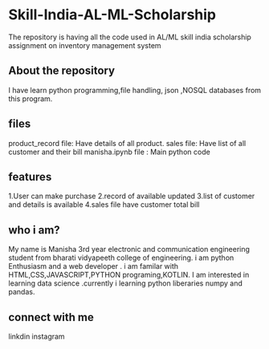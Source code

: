 <h1>Skill-India-AL-ML-Scholarship</h1>
 The repository  is having all the code used in AL/ML skill india scholarship assignment on inventory management system
 <h2>About the repository </h2>
 I have learn python programming,file handling, json ,NOSQL databases from this program.
 <h2>files</h2>
 product_record file: Have details of all product.
 sales file: Have list of all customer and their bill 
 manisha.ipynb file : Main python code 
 <h2>features</h2>
 1.User can make purchase 
 2.record of available updated
 3.list of customer and details  is available 
 4.sales file have customer total bill
 <h2>who i am?</h2>
 My name is Manisha 3rd year electronic and communication engineering student from bharati vidyapeeth college of engineering. i am python Enthusiasm and a web developer . i am familar with HTML,CSS,JAVASCRIPT,PYTHON programing,KOTLIN. I am interested in learning data science .currently i learning python liberaries numpy and pandas.
 
 <h2>connect with me </h2>
 linkdin
 instagram
